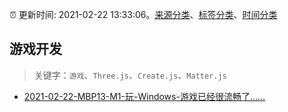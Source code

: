 :alarm_clock: 更新时间: 2021-02-22 13:33:06。[来源分类](../README.md)、[标签分类](../TAGS.md)、[时间分类](../TIMELINE.md)

## 游戏开发


> 关键字：`游戏`、`Three.js`、`Create.js`、`Matter.js`



- [2021-02-22-MBP13-M1-玩-Windows-游戏已经很流畅了……](https://www.v2ex.com/t/755221) 